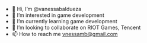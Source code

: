 - 👋 Hi, I’m @vanessabaldueza
- 👀 I’m interested in game development
- 🌱 I’m currently learning game development
- 💞️ I’m looking to collaborate on RIOT Games, Tencent
- 📫 How to reach me vnessamb@gmail.com

<!---
vanessabaldueza/vanessabaldueza is a ✨ special ✨ repository because its `README.md` (this file) appears on your GitHub profile.
You can click the Preview link to take a look at your changes.
--->
